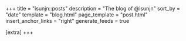 +++
title = "isunjn::posts"
description = "The blog of @isunjn"
sort_by = "date"
template = "blog.html"
page_template = "post.html"
insert_anchor_links = "right"
generate_feeds = true

[extra]
+++
